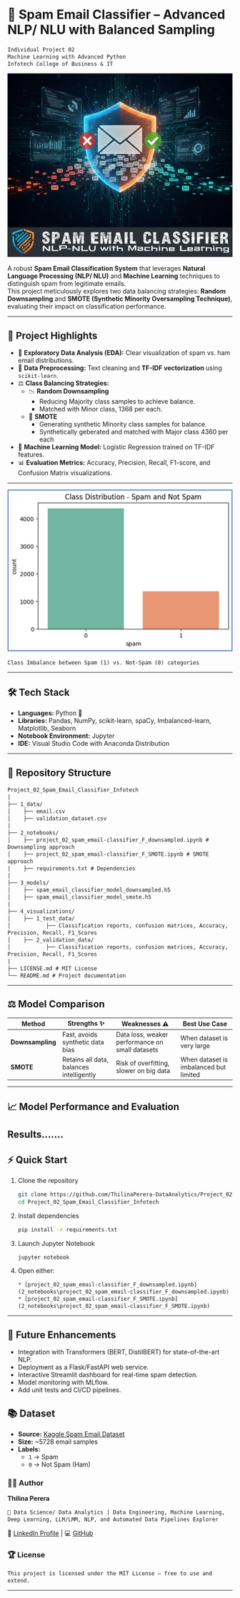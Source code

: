# 📧 Spam Email Classifier – Advanced NLP/ NLU with Balanced Sampling
```
Individual Project 02
Machine Learning with Advanced Python
Infotech College of Business & IT
```
![alt text](cover_photo.png)

A robust **Spam Email Classification System** that leverages **Natural Language Processing (NLP/ NLU)** and **Machine Learning** techniques to distinguish spam from legitimate emails.  
This project meticulously explores two data balancing strategies: **Random Downsampling** and **SMOTE (Synthetic Minority Oversampling Technique)**, evaluating their impact on classification performance.

---

## 🚀 Project Highlights
- 🔎 **Exploratory Data Analysis (EDA):** Clear visualization of spam vs. ham email distributions.  
- 🧹 **Data Preprocessing:** Text cleaning and **TF-IDF vectorization** using `scikit-learn`.  
- ⚖️ **Class Balancing Strategies:**  
  - 📉 **Random Downsampling**
    * Reducing Majority class samples to achieve balance.
    *  Matched with Minor class, 1368 per each.
  - 🔬 **SMOTE**
    * Generating synthetic Minority class samples for balance.
    *  Synthetically geberated and matched with Major class 4360 per each
- 🤖 **Machine Learning Model:** Logistic Regression trained on TF-IDF features.  
- 📊 **Evaluation Metrics:** Accuracy, Precision, Recall, F1-score, and Confusion Matrix visualizations.

---

![alt text](image.png)
```
Class Imbalance between Spam (1) vs. Not-Spam (0) categories
```
---

## 🛠️ Tech Stack
- **Languages:** Python 🐍  
- **Libraries:** Pandas, NumPy, scikit-learn, spaCy, Imbalanced-learn, Matplotlib, Seaborn  
- **Notebook Environment:** Jupyter
- **IDE:** Visual Studio Code with Anaconda Distribution

---

## 📂 Repository Structure
``` text
Project_02_Spam_Email_Classifier_Infotech
|
├── 1_data/
│    ├── email.csv
│    ├── validation_dataset.csv
|
├── 2_notebooks/
│    ├── project_02_spam_email-classifier_F_downsampled.ipynb # Downsampling approach
│    ├── project_02_spam_email-classifier_F_SMOTE.ipynb # SMOTE approach
|    ├── requirements.txt # Dependencies
|
├── 3_models/
│    ├── spam_email_classifier_model_downsampled.h5
│    ├── spam_email_classifier_model_smote.h5
|
├── 4_visualizations/
│    ├── 1_test_data/
│           ├── Classification reports, confusion matrices, Accuracy, Precision, Recall, F1_Scores
│    ├── 2_validation_data/
│           ├── Classification reports, confusion matrices, Accuracy, Precision, Recall, F1_Scores
|
├── LICENSE.md # MIT License
└── README.md # Project documentation
```

---

## ⚖️ Model Comparison

| Method        | Strengths ✨                                    | Weaknesses ⚠️                                  | Best Use Case |
|---------------|-----------------------------------------------|-----------------------------------------------|---------------|
| **Downsampling** | Fast, avoids synthetic data bias | Data loss, weaker performance on small datasets | When dataset is very large |
| **SMOTE**        | Retains all data, balances intelligently   | Risk of overfitting, slower on big data        | When dataset is imbalanced but limited |

---

## 📈 Model Performance and Evaluation

Results.......
---

## ⚡ Quick Start
1. Clone the repository  
   ```bash
   git clone https://github.com/ThilinaPerera-DataAnalytics/Project_02_Spam_Email_Classifier_Infotech.git
   cd Project_02_Spam_Email_Classifier_Infotech
2. Install dependencies
    ```bash
    pip install -r requirements.txt
3. Launch Jupyter Notebook
    ```bash
    jupyter notebook
4. Open either:
    ```
    * [project_02_spam_email-classifier_F_downsampled.ipynb](2_notebooks\project_02_spam_email-classifier_F_downsampled.ipynb)
    * [project_02_spam_email-classifier_F_SMOTE.ipynb](2_notebooks\project_02_spam_email-classifier_F_SMOTE.ipynb)
---
## 🔮 Future Enhancements
* Integration with Transformers (BERT, DistilBERT) for state-of-the-art NLP.
* Deployment as a Flask/FastAPI web service.
* Interactive Streamlit dashboard for real-time spam detection.
* Model monitoring with MLflow.
* Add unit tests and CI/CD pipelines.

## 📚 Dataset
- **Source:** [Kaggle Spam Email Dataset](https://www.kaggle.com/datasets/jackksoncsie/spam-email-dataset)   
- **Size:** ~5728 email samples  
- **Labels:**  
  - `1` → Spam  
  - `0` → Not Spam (Ham) 

### 👨‍💻 Author
**Thilina Perera**
```
📌 Data Science/ Data Analytics | Data Engineering, Machine Learning, Deep Learning, LLM/LMM, NLP, and Automated Data Pipelines Explorer
``` 
🔗 [LinkedIn Profile](https://www.linkedin.com/in/thilina-perera-148aa934/) | 💻 [GitHub](https://github.com/ThilinaPerera-DataAnalytics) 

### 🏆 License
    This project is licensed under the MIT License – free to use and extend.
---
